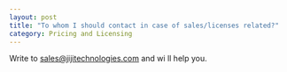 ```yaml
---
layout: post
title: "To whom I should contact in case of sales/licenses related?"
category: Pricing and Licensing
---
```

Write to sales@jijitechnologies.com and wi ll help you.  
